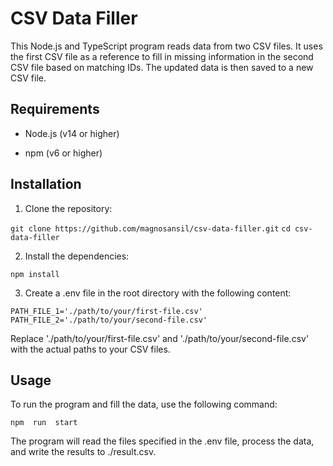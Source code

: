 
# CSV Data Filler

This Node.js and TypeScript program reads data from two CSV files. It uses the first CSV file as a reference to fill in missing information in the second CSV file based on matching IDs. The updated data is then saved to a new CSV file.


## Requirements

- Node.js (v14 or higher)

- npm (v6 or higher)
  

## Installation  

1. Clone the repository:

`git clone https://github.com/magnosansil/csv-data-filler.git`
`cd csv-data-filler`


2. Install the dependencies:

`npm install`


3. Create a .env file in the root directory with the following content:

`PATH_FILE_1='./path/to/your/first-file.csv'`
`PATH_FILE_2='./path/to/your/second-file.csv'`

Replace './path/to/your/first-file.csv' and './path/to/your/second-file.csv' with the actual paths to your CSV files.


## Usage  

To run the program and fill the data, use the following command:

`npm  run  start`

The  program  will  read  the  files  specified  in  the  .env  file,  process  the  data,  and  write  the  results  to  ./result.csv.
